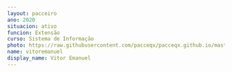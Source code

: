 ```yaml
---
layout: pacceiro
ano: 2020
situacion: ativo
funcion: Extensão
curso: Sistema de Informação
photo: https://raw.githubusercontent.com/pacceqx/pacceqx.github.io/master/assets/pic/bolsistas/pacce (33).png
name: vitoremanuel
display_name: Vitor Emanuel
---
```


